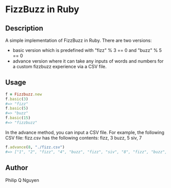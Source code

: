 # FizzBuzz in Ruby

## Description

A simple implementation of FizzBuzz in Ruby. There are two versions:
- basic version which is predefined with "fizz" % 3 == 0 and "buzz" % 5 == 0
- advance version where it can take any inputs of words and numbers for a custom fizzbuzz experience via a CSV file.

## Usage

``` ruby
f = Fizzbuzz.new
f.basic(3)
#=> "fizz"
f.basic(5)
#=> "buzz"
f.basic(15)
#=> "fizzbuzz"
```

In the advance method, you can input a CSV file. For example, the following CSV file: fizz.csv has the following contents:
fizz, 3
buzz, 5
siv, 7

``` ruby
f.advance(8, "./fizz.csv")
#=> ["1", "2", "fizz", "4", "buzz", "fizz", "siv", "8", "fizz", "buzz", "11", "fizz", "13", "siv", "fizzbuzz"]
```
## Author

Philip Q Nguyen
